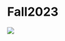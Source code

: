 # Fall2023


<img src="https://bernardmarr.com/wp-content/uploads/2022/11/The-Top-5-Data-Science-And-Analytics-Trends-In-2023.jpg">

